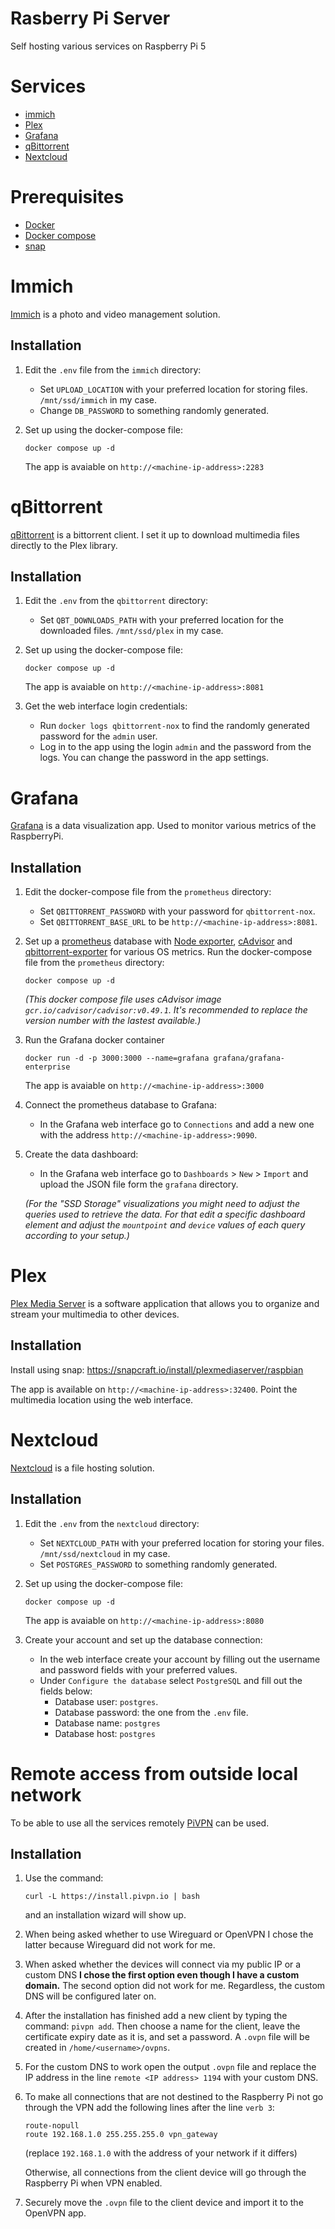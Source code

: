 # Rasberry Pi Server
Self hosting various services on Raspberry Pi 5

# Services
- [immich](#immich)
- [Plex](#plex)
- [Grafana](#grafana)
- [qBittorrent](#qbittorrent)
- [Nextcloud](#nextcloud)

# Prerequisites
- [Docker](https://docs.docker.com/get-docker/)
- [Docker compose](https://docs.docker.com/compose/install/)
- [snap](https://snapcraft.io/docs/installing-snap-on-raspbian)

# Immich
[Immich](https://github.com/immich-app/immich) is a photo and video management solution.
## Installation
1. Edit the `.env` file from the `immich` directory:
    - Set `UPLOAD_LOCATION` with your preferred location for storing files. `/mnt/ssd/immich` in my case.
    - Change `DB_PASSWORD` to something randomly generated.
  
2. Set up using the docker-compose file:
    ```
    docker compose up -d
    ```

    The app is avaiable on `http://<machine-ip-address>:2283`

# qBittorrent
[qBittorrent](https://github.com/qbittorrent/docker-qbittorrent-nox) is a bittorrent client. I set it up to download multimedia files directly to the Plex library.

## Installation
1. Edit the `.env` from the `qbittorrent` directory: 
    - Set `QBT_DOWNLOADS_PATH` with your preferred location for the downloaded files. `/mnt/ssd/plex` in my case.

2. Set up using the docker-compose file:
    ```
    docker compose up -d
    ```
    The app is avaiable on `http://<machine-ip-address>:8081`

3. Get the web interface login credentials:
    - Run `docker logs qbittorrent-nox` to find the randomly generated password for the `admin` user.
    - Log in to the app using the login `admin` and the password from the logs. You can change the password in the app settings.

# Grafana
[Grafana](https://github.com/grafana/grafana) is a data visualization app. Used to monitor various metrics of the RaspberryPi.

## Installation
1. Edit the docker-compose file from the `prometheus` directory:
    - Set `QBITTORRENT_PASSWORD` with your password for `qbittorrent-nox`.
    - Set `QBITTORRENT_BASE_URL` to be `http://<machine-ip-address>:8081`.

2. Set up a [prometheus](https://prometheus.io/) database with [Node exporter](https://github.com/prometheus/node_exporter), [cAdvisor](https://github.com/google/cadvisor) and [qbittorrent-exporter](https://github.com/caseyscarborough/qbittorrent-exporter) for various OS metrics. Run the docker-compose file from the `prometheus` directory:
    ```
    docker compose up -d
    ```
    _(This docker compose file uses cAdvisor image `gcr.io/cadvisor/cadvisor:v0.49.1`. It's recommended to replace the version number with the lastest available.)_

3. Run the Grafana docker container
    ```
    docker run -d -p 3000:3000 --name=grafana grafana/grafana-enterprise
    ```
    The app is avaiable on `http://<machine-ip-address>:3000`

4. Connect the prometheus database to Grafana:
    - In the Grafana web interface go to `Connections` and add a new one with the address `http://<machine-ip-address>:9090`.
    
5. Create the data dashboard:
    - In the Grafana web interface go to `Dashboards` > `New` > `Import` and upload the JSON file form the `grafana` directory.

    _(For the "SSD Storage" visualizations you might need to adjust the queries used to retrieve the data. For that edit a specific dashboard element and adjust the `mountpoint` and `device` values of each query according to your setup.)_ 

# Plex
[Plex Media Server](https://www.plex.tv/personal-media-server/) is a software application that allows you to organize and stream your multimedia to other devices.
## Installation
Install using snap: https://snapcraft.io/install/plexmediaserver/raspbian

The app is available on `http://<machine-ip-address>:32400`. Point the multimedia location using the web interface.

# Nextcloud
[Nextcloud](https://github.com/nextcloud/server) is a file hosting solution.

## Installation
1. Edit the `.env` from the `nextcloud` directory: 
    - Set `NEXTCLOUD_PATH` with your preferred location for storing your files. `/mnt/ssd/nextcloud` in my case.
    - Set `POSTGRES_PASSWORD` to something randomly generated.

2. Set up using the docker-compose file:
    ```
    docker compose up -d
    ```
    The app is avaiable on `http://<machine-ip-address>:8080`

3. Create your account and set up the database connection:
    - In the web interface create your account by filling out the username and password fields with your preferred values.
    - Under `Configure the database` select `PostgreSQL` and fill out the fields below:
        - Database user: `postgres`.
        - Database password: the one from the `.env` file.
        - Database name: `postgres`
        - Database host: `postgres`

# Remote access from outside local network
To be able to use all the services remotely [PiVPN](https://www.pivpn.io/) can be used.

## Installation
1. Use the command:
    ```
    curl -L https://install.pivpn.io | bash
    ```
    and an installation wizard will show up.

2. When being asked whether to use Wireguard or OpenVPN I chose the latter because Wireguard did not work for me.
3. When asked whether the devices will connect via my public IP or a custom DNS **I chose the first option even though I have a custom domain.** The second option did not work for me. Regardless, the custom DNS will be configured later on.
4. After the installation has finished add a new client by typing the command: `pivpn add`. Then choose a name for the client, leave the certificate expiry date as it is, and set a password. A `.ovpn` file will be created in `/home/<username>/ovpns`.
5. For the custom DNS to work open the output `.ovpn` file and replace the IP address in the line `remote <IP address> 1194` with your custom DNS.
6. To make all connections that are not destined to the Raspberry Pi not go through the VPN add the following lines after the line `verb 3`:
    ```
    route-nopull
    route 192.168.1.0 255.255.255.0 vpn_gateway
    ```
    (replace `192.168.1.0` with the address of your network if it differs)

    Otherwise, all connections from the client device will go through the Raspberry Pi when VPN enabled.

7. Securely move the `.ovpn` file to the client device and import it to the OpenVPN app.
